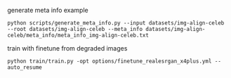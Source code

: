 generate meta info example<br>
```
python scripts/generate_meta_info.py --input datasets/img-align-celeb --root datasets/img-align-celeb --meta_info datasets/img-align-celeb/meta_info/meta_info_img-align-celeb.txt
```

train with finetune from degraded images<br>
```
python train/train.py -opt options/finetune_realesrgan_x4plus.yml --auto_resume
```